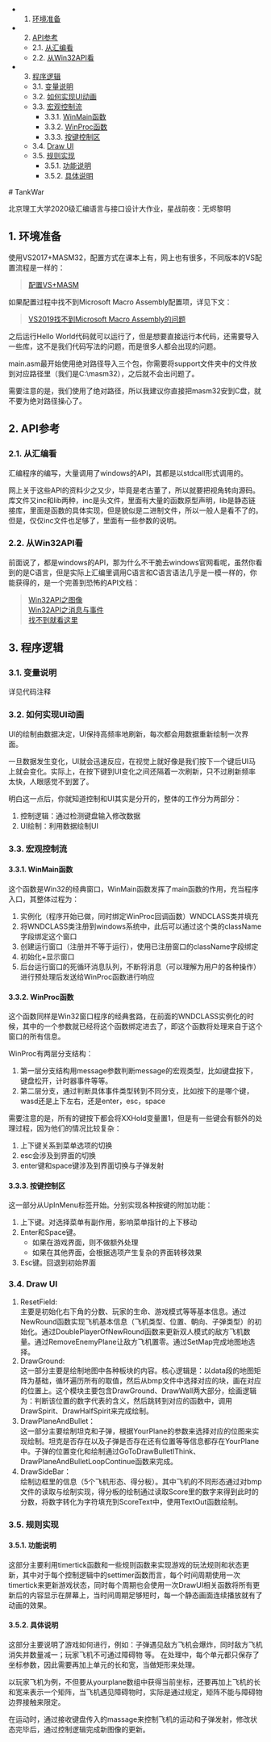 <!-- vscode-markdown-toc -->
* 1. [环境准备](#)
* 2. [API参考](#API)
	* 2.1. [从汇编看](#-1)
	* 2.2. [从Win32API看](#Win32API)
* 3. [程序逻辑](#-1)
	* 3.1. [变量说明](#-1)
	* 3.2. [如何实现UI动画](#UI)
	* 3.3. [宏观控制流](#-1)
		* 3.3.1. [WinMain函数](#WinMain)
		* 3.3.2. [WinProc函数](#WinProc)
		* 3.3.3. [按键控制区](#-1)
	* 3.4. [Draw UI](#DrawUI)
	* 3.5. [规则实现](#-1)
		* 3.5.1. [功能说明](#-1)
		* 3.5.2. [具体说明](#-1)

<!-- vscode-markdown-toc-config
	numbering=true
	autoSave=true
	/vscode-markdown-toc-config -->
<!-- /vscode-markdown-toc --># TankWar

北京理工大学2020级汇编语言与接口设计大作业，星战前夜：无烬黎明

##  1. <a name=''></a>环境准备

使用VS2017+MASM32，配置方式在课本上有，网上也有很多，不同版本的VS配置流程是一样的：

> [配置VS+MASM](https://blog.csdn.net/m0_46436640/article/details/106737907?ops_request_misc=%257B%2522request%255Fid%2522%253A%2522166988528916782428614119%2522%252C%2522scm%2522%253A%252220140713.130102334..%2522%257D&request_id=166988528916782428614119&biz_id=0&utm_medium=distribute.pc_search_result.none-task-blog-2~all~baidu_landing_v2~default-2-106737907-null-null.142^v67^control,201^v3^add_ask,213^v2^t3_control2&utm_term=vs%E6%B1%87%E7%BC%96%E9%85%8D%E7%BD%AE&spm=1018.2226.3001.4187)

如果配置过程中找不到Microsoft Macro Assembly配置项，详见下文：

> [VS2019找不到Microsoft Macro Assembly的问题](https://blog.csdn.net/m0_52813850/article/details/124851595?spm=1001.2101.3001.6650.5&utm_medium=distribute.pc_relevant.none-task-blog-2%7Edefault%7ECTRLIST%7ERate-5-124851595-blog-90646353.pc_relevant_aa&depth_1-utm_source=distribute.pc_relevant.none-task-blog-2%7Edefault%7ECTRLIST%7ERate-5-124851595-blog-90646353.pc_relevant_aa&utm_relevant_index=10)

之后运行Hello World代码就可以运行了，但是想要直接运行本代码，还需要导入一些库，这不是我们代码写法的问题，而是很多人都会出现的问题。

main.asm最开始使用绝对路径导入三个包，你需要将support文件夹中的文件放到对应路径里（我们是C:\masm32），之后就不会出问题了。

需要注意的是，我们使用了绝对路径，所以我建议你直接把masm32安到C盘，就不要为绝对路径操心了。

##  2. <a name='API'></a>API参考

###  2.1. <a name='-1'></a>从汇编看

汇编程序的编写，大量调用了windows的API，其都是以stdcall形式调用的。

网上关于这些API的资料少之又少，毕竟是老古董了，所以就要把视角转向源码。库文件又inc和lib两种，inc是头文件，里面有大量的函数原型声明，lib是静态链接库，里面是函数的具体实现，但是貌似是二进制文件，所以一般人是看不了的。但是，仅仅inc文件也足够了，里面有一些参数的说明。

###  2.2. <a name='Win32API'></a>从Win32API看

前面说了，都是windows的API，那为什么不干脆去windows官网看呢，虽然你看到的是C语言，但是实际上汇编里调用C语言和C语言语法几乎是一模一样的，你能获得的，是一个完善到恐怖的API文档：

> [Win32API之图像](https://learn.microsoft.com/zh-cn/windows/win32/gdi/windows-gdi)  
> [Win32API之消息与事件](https://learn.microsoft.com/zh-cn/windows/win32/api/_winmsg/)  
> [找不到就看这里](https://learn.microsoft.com/zh-cn/windows/win32/api/_menurc/)

##  3. <a name='-1'></a>程序逻辑

###  3.1. <a name='-1'></a>变量说明

详见代码注释

###  3.2. <a name='UI'></a>如何实现UI动画

UI的绘制由数据决定，UI保持高频率地刷新，每次都会用数据重新绘制一次界面。

一旦数据发生变化，UI就会迅速反应，在视觉上就好像是我们按下一个键后UI马上就会变化。实际上，在按下键到UI变化之间还隔着一次刷新，只不过刷新频率太快，人眼感觉不到罢了。

明白这一点后，你就知道控制和UI其实是分开的，整体的工作分为两部分：

1. 控制逻辑：通过检测键盘输入修改数据
2. UI绘制：利用数据绘制UI

###  3.3. <a name='-1'></a>宏观控制流

####  3.3.1. <a name='WinMain'></a>WinMain函数

这个函数是Win32的经典窗口，WinMain函数发挥了main函数的作用，充当程序入口，其整体过程为：

1. 实例化（程序开始已做，同时绑定WinProc回调函数）WNDCLASS类并填充
2. 将WNDCLASS类注册到windows系统中，此后可以通过这个类的className字段绑定这个窗口
3. 创建运行窗口（注册并不等于运行），使用已注册窗口的className字段绑定
4. 初始化+显示窗口
5. 后台运行窗口的死循环消息队列，不断将消息（可以理解为用户的各种操作）进行预处理后发送给WinProc函数进行响应

####  3.3.2. <a name='WinProc'></a>WinProc函数

这个函数同样是Win32窗口程序的经典套路，在前面的WNDCLASS实例化的时候，其中的一个参数就已经将这个函数绑定进去了，即这个函数将处理来自于这个窗口的所有信息。

WinProc有两层分支结构：

1. 第一层分支结构用message参数判断message的宏观类型，比如键盘按下，键盘松开，计时器事件等等。
2. 第二层分支，通过判断具体事件类型转到不同分支，比如按下的是哪个键，wasd还是上下左右，还是enter，esc，space

需要注意的是，所有的键按下都会将XXHold变量置1，但是有一些键会有额外的处理过程，因为他们的情况比较复杂：

1. 上下键关系到菜单选项的切换
2. esc会涉及到界面的切换
3. enter键和space键涉及到界面切换与子弹发射

####  3.3.3. <a name='-1'></a>按键控制区

这一部分从UpInMenu标签开始。分别实现各种按键的附加功能：

1. 上下键。对选择菜单有副作用，影响菜单指针的上下移动
2. Enter和Space键。
    - 如果在游戏界面，则不做额外处理
    - 如果在其他界面，会根据选项产生复杂的界面转移效果
3. Esc键。回退到初始界面

###  3.4. <a name='DrawUI'></a>Draw UI

1. ResetField:  
主要是初始化右下角的分数、玩家的生命、游戏模式等等基本信息。通过NewRound函数实现飞机基本信息（飞机类型、位置、朝向、子弹类型）的初始化。通过DoublePlayerOfNewRound函数来更新双人模式的敌方飞机数量。通过RemoveEnemyPlane让敌方飞机置零。通过SetMap完成地图地选择。
2. DrawGround:  
这一部分主要是绘制地图中各种板块的内容。核心逻辑是：以data段的地图矩阵为基础，循环遍历所有的取值，然后从bmp文件中选择对应的块，画在对应的位置上。这个模块主要包含DrawGround、DrawWall两大部分，绘画逻辑为：判断该位置的数字代表的含义，然后跳转到对应的函数中，调用DrawSpirit、DrawHalfSpirit来完成绘制。
3. DrawPlaneAndBullet：  
这一部分主要绘制坦克和子弹，根据YourPlane的参数来选择对应的位图来实现绘制。坦克是否存在以及子弹是否存在还有位置等等信息都存在YourPlane中。子弹的位置变化和绘制通过GoToDrawBulletIThink、DrawPlaneAndBulletLoopContinue函数来完成。
4. DrawSideBar：  
绘制边框里的信息（5个飞机形态、得分板）。其中飞机的不同形态通过对bmp文件的读取与绘制实现，得分板的绘制通过读取Score里的数字来得到此时的分数，将数字转化为字符填充到ScoreText中，使用TextOut函数绘制。

###  3.5. <a name='-1'></a>规则实现

####  3.5.1. <a name='-1'></a>功能说明

这部分主要利用timertick函数和一些规则函数来实现游戏的玩法规则和状态更新，其中对于每个控制逻辑中的settimer函数而言，每个时间周期使用一次timertick来更新游戏状态，同时每个周期也会使用一次DrawUI相关函数将所有更新后的内容显示在屏幕上，当时间周期足够短时，每一个静态画面连续播放就有了动画的效果。

####  3.5.2. <a name='-1'></a>具体说明

这部分主要说明了游戏如何进行，例如：子弹遇见敌方飞机会爆炸，同时敌方飞机消失并数量减一；玩家飞机不可通过障碍物 等。
在处理中，每个单元都只保存了坐标参数，因此需要再加上单元的长和宽，当做矩形来处理。

以玩家飞机为例，不但要从yourplane数组中获得当前坐标，还要再加上飞机的长和宽来表示一个矩阵，当飞机遇见障碍物时，实际是通过规定，矩阵不能与障碍物边界接触来限定。

在运动时，通过接收键盘传入的massage来控制飞机的运动和子弹发射，修改状态完毕后，通过控制逻辑完成新图像的更新。



